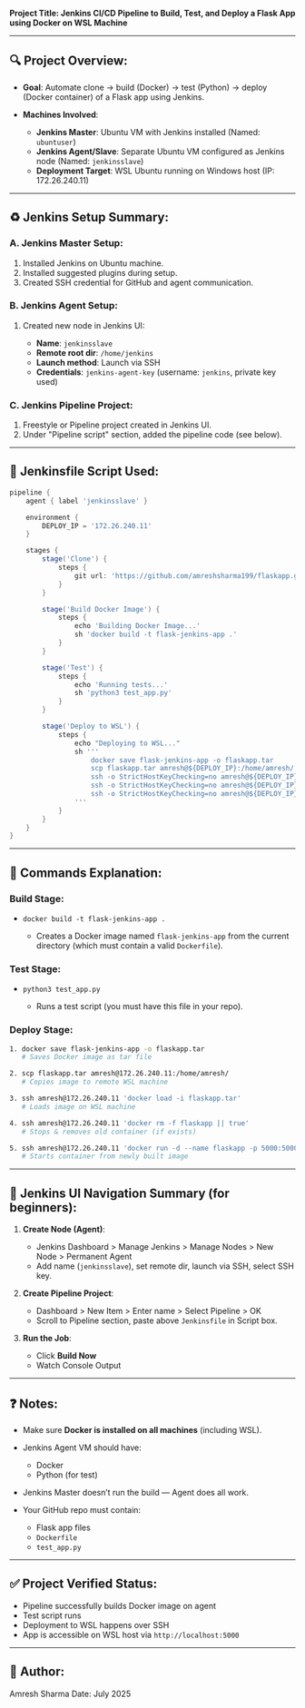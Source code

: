 **Project Title: Jenkins CI/CD Pipeline to Build, Test, and Deploy a Flask App using Docker on WSL Machine**

---

## 🔍 Project Overview:

* **Goal**: Automate clone -> build (Docker) -> test (Python) -> deploy (Docker container) of a Flask app using Jenkins.
* **Machines Involved**:

  * **Jenkins Master**: Ubuntu VM with Jenkins installed (Named: `ubuntuser`)
  * **Jenkins Agent/Slave**: Separate Ubuntu VM configured as Jenkins node (Named: `jenkinsslave`)
  * **Deployment Target**: WSL Ubuntu running on Windows host (IP: 172.26.240.11)

---

## ♻️ Jenkins Setup Summary:

### A. Jenkins Master Setup:

1. Installed Jenkins on Ubuntu machine.
2. Installed suggested plugins during setup.
3. Created SSH credential for GitHub and agent communication.

### B. Jenkins Agent Setup:

1. Created new node in Jenkins UI:

   * **Name**: `jenkinsslave`
   * **Remote root dir**: `/home/jenkins`
   * **Launch method**: Launch via SSH
   * **Credentials**: `jenkins-agent-key` (username: `jenkins`, private key used)

### C. Jenkins Pipeline Project:

1. Freestyle or Pipeline project created in Jenkins UI.
2. Under "Pipeline script" section, added the pipeline code (see below).

---

## 📄 Jenkinsfile Script Used:

```groovy
pipeline {
    agent { label 'jenkinsslave' }

    environment {
        DEPLOY_IP = '172.26.240.11'
    }

    stages {
        stage('Clone') {
            steps {
                git url: 'https://github.com/amreshsharma199/flaskapp.git', branch: 'main'
            }
        }

        stage('Build Docker Image') {
            steps {
                echo 'Building Docker Image...'
                sh 'docker build -t flask-jenkins-app .'
            }
        }

        stage('Test') {
            steps {
                echo 'Running tests...'
                sh 'python3 test_app.py'
            }
        }

        stage('Deploy to WSL') {
            steps {
                echo "Deploying to WSL..."
                sh '''
                    docker save flask-jenkins-app -o flaskapp.tar
                    scp flaskapp.tar amresh@${DEPLOY_IP}:/home/amresh/
                    ssh -o StrictHostKeyChecking=no amresh@${DEPLOY_IP} 'docker load -i flaskapp.tar'
                    ssh -o StrictHostKeyChecking=no amresh@${DEPLOY_IP} 'docker rm -f flaskapp || true'
                    ssh -o StrictHostKeyChecking=no amresh@${DEPLOY_IP} 'docker run -d --name flaskapp -p 5000:5000 flask-jenkins-app'
                '''
            }
        }
    }
}
```

---

## 🤔 Commands Explanation:

### Build Stage:

* `docker build -t flask-jenkins-app .`

  * Creates a Docker image named `flask-jenkins-app` from the current directory (which must contain a valid `Dockerfile`).

### Test Stage:

* `python3 test_app.py`

  * Runs a test script (you must have this file in your repo).

### Deploy Stage:

```bash
1. docker save flask-jenkins-app -o flaskapp.tar
   # Saves Docker image as tar file

2. scp flaskapp.tar amresh@172.26.240.11:/home/amresh/
   # Copies image to remote WSL machine

3. ssh amresh@172.26.240.11 'docker load -i flaskapp.tar'
   # Loads image on WSL machine

4. ssh amresh@172.26.240.11 'docker rm -f flaskapp || true'
   # Stops & removes old container (if exists)

5. ssh amresh@172.26.240.11 'docker run -d --name flaskapp -p 5000:5000 flask-jenkins-app'
   # Starts container from newly built image
```

---

## 📖 Jenkins UI Navigation Summary (for beginners):

1. **Create Node (Agent)**:

   * Jenkins Dashboard > Manage Jenkins > Manage Nodes > New Node > Permanent Agent
   * Add name (`jenkinsslave`), set remote dir, launch via SSH, select SSH key.

2. **Create Pipeline Project**:

   * Dashboard > New Item > Enter name > Select Pipeline > OK
   * Scroll to Pipeline section, paste above `Jenkinsfile` in Script box.

3. **Run the Job**:

   * Click **Build Now**
   * Watch Console Output

---

## ❓ Notes:

* Make sure **Docker is installed on all machines** (including WSL).
* Jenkins Agent VM should have:

  * Docker
  * Python (for test)
* Jenkins Master doesn’t run the build — Agent does all work.
* Your GitHub repo must contain:

  * Flask app files
  * `Dockerfile`
  * `test_app.py`

---

## ✅ Project Verified Status:

* Pipeline successfully builds Docker image on agent
* Test script runs
* Deployment to WSL happens over SSH
* App is accessible on WSL host via `http://localhost:5000`

---

## 📆 Author:

Amresh Sharma Date: July 2025
